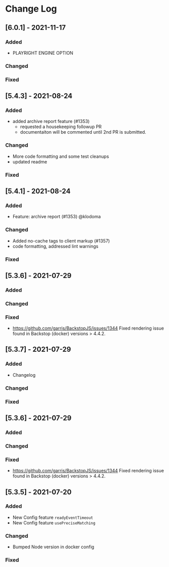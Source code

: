 
# Change Log

 
## [6.0.1] - 2021-11-17
### Added
- PLAYRIGHT ENGINE OPTION

### Changed

### Fixed 




 
## [5.4.3] - 2021-08-24
### Added
- added archive report feature (#1353)
  - requested a housekeeping followup PR
  - documentaiton will be commented until 2nd PR is submitted.


### Changed
- More code formatting and some test cleanups
- updated readme

### Fixed 



 
## [5.4.1] - 2021-08-24
### Added
- Feature: archive report (#1353)  @klodoma



### Changed
- Added no-cache tags to client markup (#1357)
- code formatting, addressed lint warnings

### Fixed 




## [5.3.6] - 2021-07-29

### Added


### Changed


### Fixed
- https://github.com/garris/BackstopJS/issues/1344
  Fixed rendering issue found in Backstop (docker) versions > 4.4.2.
 

## [5.3.7] - 2021-07-29
### Added
- Changelog

### Changed


### Fixed 


## [5.3.6] - 2021-07-29

### Added


### Changed


### Fixed
- https://github.com/garris/BackstopJS/issues/1344
  Fixed rendering issue found in Backstop (docker) versions > 4.4.2.
 

 
## [5.3.5] - 2021-07-20

### Added
- New Config feature `readyEventTimeout`
- New Config feature `usePreciseMatching`


### Changed
- Bumped Node version in docker config


### Fixed

